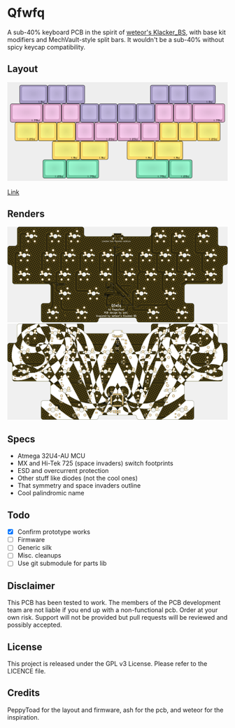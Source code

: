 # Qfwfq

A sub-40% keyboard PCB in the spirit of [weteor's Klacker_BS](https://github.com/weteor/Klacker_BS), with base kit modifiers and MechVault-style split bars. It wouldn't be a sub-40% without spicy keycap compatibility.

## Layout
<img width="800" alt="KLE preview" src="Exports/Images/QfwfQ layout.png">
  
<a href="http://www.keyboard-layout-editor.com/#/gists/0c9cab4e35c557366dce358b5a9cf5c8">Link<a>
  
## Renders
<img width="800" alt="Top view" src="Exports/Images/QfwfQ Top Render.png">
<img width="800" alt="Bottom view" src="Exports/Images/QfwfQ Bottom Render.png">

## Specs
* Atmega 32U4-AU MCU
* MX and Hi-Tek 725 (space invaders) switch footprints
* ESD and overcurrent protection
* Other stuff like diodes (not the cool ones)
* That symmetry and space invaders outline
* Cool palindromic name

## Todo
- [x] Confirm prototype works
- [ ] Firmware
- [ ] Generic silk
- [ ] Misc. cleanups
- [ ] Use git submodule for parts lib

## Disclaimer

This PCB has been tested to work. The members of the PCB development team are not liable if you end up with a non-functional pcb. Order at your own risk. Support will not be provided but pull requests will be reviewed and possibly accepted.

## License

This project is released under the GPL v3 License. Please refer to the LICENCE file.
  
## Credits
  
PeppyToad for the layout and firmware, ash for the pcb, and weteor for the inspiration.